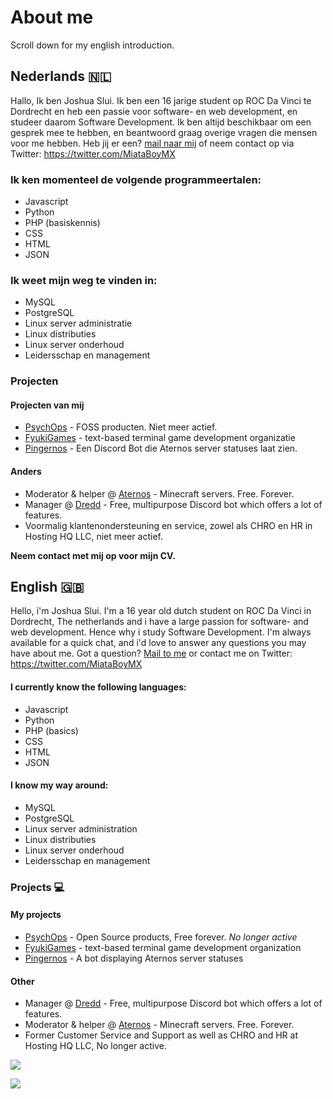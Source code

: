 # About me
Scroll down for my english introduction.

## **Nederlands 🇳🇱**
Hallo, Ik ben Joshua Slui. Ik ben een 16 jarige student op ROC Da Vinci te Dordrecht en heb een passie voor software- en web development, en studeer daarom Software Development. Ik ben altijd beschikbaar om een gesprek mee te hebben, en beantwoord graag overige vragen die mensen voor me hebben. Heb jij er een? [mail naar mij](mailto:miataboymx@gmail.com) of neem contact op via Twitter: https://twitter.com/MiataBoyMX

### Ik ken momenteel de volgende programmeertalen:
- Javascript
- Python
- PHP (basiskennis)
- CSS
- HTML
- JSON

### Ik weet mijn weg te vinden in:
- MySQL
- PostgreSQL
- Linux server administratie
- Linux distributies
- Linux server onderhoud
- Leidersschap en management

### Projecten
#### Projecten van mij
- [PsychOps](https://psychops.eu) - FOSS producten. Niet meer actief.
- [FyukiGames](https://github.com/FyukiGames) - text-based terminal game development organizatie
- [Pingernos](https://github.com/PsychOps/serverpinger) - Een Discord Bot die Aternos server statuses laat zien.

#### Anders
- Moderator & helper @ [Aternos](https://aternos.org) - Minecraft servers. Free. Forever.
- Manager @ [Dredd](https://github.com/Dredd-bot/Dredd) - Free, multipurpose Discord bot which offers a lot of features.
- Voormalig klantenondersteuning en service, zowel als CHRO en HR in Hosting HQ LLC, niet meer actief.

**Neem contact met mij op voor mijn CV.**

## **English 🇬🇧**
Hello, i'm Joshua Slui. I'm a 16 year old dutch student on ROC Da Vinci in Dordrecht, The netherlands and i have a large passion for software- and web development. Hence why i study Software Development. I'm always available for a quick chat, and i'd love to answer any questions you may have about me. Got a question? [Mail to me](miataboymx@gmail.com) or contact me on Twitter: https://twitter.com/MiataBoyMX


#### I currently know the following languages:
- Javascript
- Python
- PHP (basics)
- CSS
- HTML
- JSON

#### I know my way around:
- MySQL
- PostgreSQL
- Linux server administration
- Linux distributies
- Linux server onderhoud
- Leidersschap en management

### Projects 💻
#### My projects
- [PsychOps](https://psychops.eu) - Open Source products, Free forever. *No longer active*
- [FyukiGames](https://github.com/FyukiGames) - text-based terminal game development organization
- [Pingernos](https://github.com/PsychOps/serverpinger) - A bot displaying Aternos server statuses

#### Other
- Manager @ [Dredd](https://github.com/Dredd-bot/Dredd) - Free, multipurpose Discord bot which offers a lot of features.
- Moderator & helper @ [Aternos](https://aternos.org) - Minecraft servers. Free. Forever.
- Former Customer Service and Support as well as CHRO and HR at Hosting HQ LLC, No longer active.

![](https://github-readme-stats.vercel.app/api/wakatime?username=MiataBoy&theme=merko&hide_border=true&show_icons=True&layout=compact)
<!--
![My GitHub Stats](https://github-readme-stats.vercel.app/api?username=ScourgeTheHedgehog&show_icons=true&theme=tokyonight&hide_border=true)
-->
![](https://github.com/ScourgeTheHedgehog/github-stats/blob/master/generated/overview.svg)
